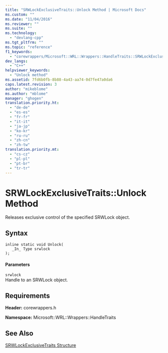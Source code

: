 ```yaml
---
title: "SRWLockExclusiveTraits::Unlock Method | Microsoft Docs"
ms.custom: ""
ms.date: "11/04/2016"
ms.reviewer: ""
ms.suite: ""
ms.technology: 
  - "devlang-cpp"
ms.tgt_pltfrm: ""
ms.topic: "reference"
f1_keywords: 
  - "corewrappers/Microsoft::WRL::Wrappers::HandleTraits::SRWLockExclusiveTraits::Unlock"
dev_langs: 
  - "C++"
helpviewer_keywords: 
  - "Unlock method"
ms.assetid: 7fd6b0fb-8b88-4a43-aa74-0d7fe47a0da6
caps.latest.revision: 3
author: "mikeblome"
ms.author: "mblome"
manager: "ghogen"
translation.priority.ht: 
  - "de-de"
  - "es-es"
  - "fr-fr"
  - "it-it"
  - "ja-jp"
  - "ko-kr"
  - "ru-ru"
  - "zh-cn"
  - "zh-tw"
translation.priority.mt: 
  - "cs-cz"
  - "pl-pl"
  - "pt-br"
  - "tr-tr"
---
```

# SRWLockExclusiveTraits::Unlock Method
Releases exclusive control of the specified SRWLock object.  
  
## Syntax  
  
```  
inline static void Unlock(  
   _In_ Type srwlock  
);  
```  
  
#### Parameters  
 `srwlock`  
 Handle to an SRWLock object.  
  
## Requirements  
 **Header:** corewrappers.h  
  
 **Namespace:** Microsoft::WRL::Wrappers::HandleTraits  
  
## See Also  
 [SRWLockExclusiveTraits Structure](../windows/srwlockexclusivetraits-structure.md)
